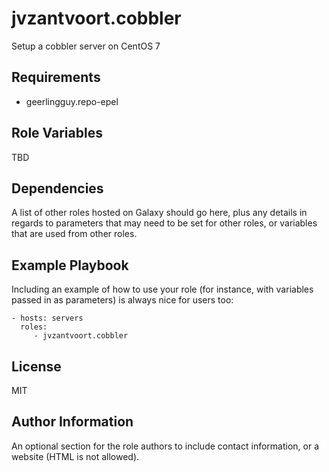 
jvzantvoort.cobbler
===================

Setup a cobbler server on CentOS 7

Requirements
------------

- geerlingguy.repo-epel

Role Variables
--------------

TBD

Dependencies
------------

A list of other roles hosted on Galaxy should go here, plus any
details in regards to parameters that may need to be set for other
roles, or variables that are used from other roles.

Example Playbook
----------------

Including an example of how to use your role (for instance, with
variables passed in as parameters) is always nice for users too:

    - hosts: servers
      roles:
         - jvzantvoort.cobbler

License
-------

MIT

Author Information
------------------

An optional section for the role authors to include contact
information, or a website (HTML is not allowed).
